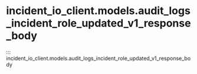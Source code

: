 # incident_io_client.models.audit_logs_incident_role_updated_v1_response_body

::: incident_io_client.models.audit_logs_incident_role_updated_v1_response_body
